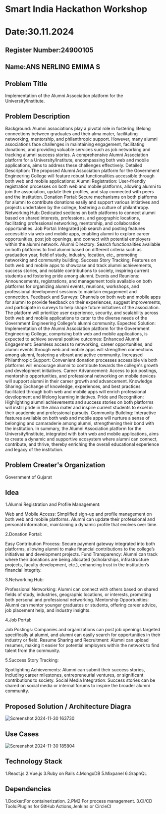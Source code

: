 # Smart India Hackathon Workshop
# Date:30.11.2024
## Register Number:24900105
## Name:ANS NERLING EMIMA S
## Problem Title
Implementation of the Alumni Association platform for the University/Institute.
## Problem Description
Background: Alumni associations play a pivotal role in fostering lifelong connections between graduates and their alma mater, facilitating networking, mentorship, and philanthropic support. However, many alumni associations face challenges in maintaining engagement, facilitating donations, and providing valuable services such as job networking and tracking alumni success stories. A comprehensive Alumni Association platform for a University/Institute, encompassing both web and mobile applications, aims to address these challenges effectively. Detailed Description: The proposed Alumni Association platform for the Government Engineering College will feature robust functionalities accessible through both web and mobile applications: Alumni Registration: User-friendly registration processes on both web and mobile platforms, allowing alumni to join the association, update their profiles, and stay connected with peers and the institution. Donation Portal: Secure mechanisms on both platforms for alumni to contribute donations easily and support various initiatives and projects undertaken by the college, fostering a culture of philanthropy. Networking Hub: Dedicated sections on both platforms to connect alumni based on shared interests, professions, and geographic locations, facilitating professional networking, mentorship, and collaboration opportunities. Job Portal: Integrated job search and posting features accessible via web and mobile apps, enabling alumni to explore career opportunities, post job openings, and connect with potential employers within the alumni network. Alumni Directory: Search functionalities available on both platforms to find alumni based on different criteria such as graduation year, field of study, industry, location, etc., promoting networking and community building. Success Story Tracking: Features on both web and mobile apps to showcase and track alumni achievements, success stories, and notable contributions to society, inspiring current students and fostering pride among alumni. Events and Reunions: Announcements, registrations, and management tools available on both platforms for organizing alumni events, reunions, workshops, and professional development sessions to maintain engagement and connection. Feedback and Surveys: Channels on both web and mobile apps for alumni to provide feedback on their experiences, suggest improvements, and participate in surveys to help shape future initiatives of the association. The platform will prioritize user experience, security, and scalability across both web and mobile applications to cater to the diverse needs of the Government Engineering College's alumni community. Expected Solution: Implementation of the Alumni Association platform for the Government Engineering College, comprising both web and mobile applications, is expected to achieve several positive outcomes: Enhanced Alumni Engagement: Seamless access to networking, career opportunities, and alumni events through web and mobile apps will strengthen connections among alumni, fostering a vibrant and active community. Increased Philanthropic Support: Convenient donation processes accessible via both platforms will encourage alumni to contribute towards the college's growth and development initiatives. Career Advancement: Access to job postings, mentorship opportunities, and professional networking on mobile devices will support alumni in their career growth and advancement. Knowledge Sharing: Exchange of knowledge, experiences, and best practices facilitated through both web and mobile apps will enrich professional development and lifelong learning initiatives. Pride and Recognition: Highlighting alumni achievements and success stories on both platforms will instill pride in the alma mater and inspire current students to excel in their academic and professional pursuits. Community Building: Interactive features available on both web and mobile apps will nurture a sense of belonging and camaraderie among alumni, strengthening their bond with the institution. In summary, the Alumni Association platform for the University/Institute, integrated with both web and mobile applications, aims to create a dynamic and supportive ecosystem where alumni can connect, contribute, and thrive, thereby enriching the overall educational experience and legacy of the institution.
## Problem Creater's Organization
Government of Gujarat

## Idea
1.Alumni Registration and Profile Management:

Web and Mobile Access: Simplified sign-up and profile management on both web and mobile platforms. Alumni can update their professional and personal information, maintaining a dynamic profile that evolves over time.

2.Donation Portal:

Easy Contribution Process: Secure payment gateway integrated into both platforms, allowing alumni to make financial contributions to the college’s initiatives and development projects.
Fund Transparency: Alumni can track where their donations are being allocated (scholarships, infrastructure projects, faculty development, etc.), enhancing trust in the institution’s financial integrity.

3.Networking Hub:

Professional Networking: Alumni can connect with others based on shared fields of study, industries, geographic locations, or interests, promoting both personal and professional networking.
Mentorship Opportunities: Alumni can mentor younger graduates or students, offering career advice, job placement help, and industry insights.

4.Job Portal:

Job Postings: Companies and organizations can post job openings targeted specifically at alumni, and alumni can easily search for opportunities in their industry or field.
Resume Sharing and Recruitment: Alumni can upload resumes, making it easier for potential employers within the network to find talent from the community.

5.Success Story Tracking:

Spotlighting Achievements: Alumni can submit their success stories, including career milestones, entrepreneurial ventures, or significant contributions to society.
Social Media Integration: Success stories can be shared on social media or internal forums to inspire the broader alumni community.



## Proposed Solution / Architecture Diagra

![Screenshot 2024-11-30 163730](https://github.com/user-attachments/assets/aea0e020-3e0c-4b58-bcd6-e0417af3841b)


## Use Cases

![Screenshot 2024-11-30 185804](https://github.com/user-attachments/assets/2f4a0e52-0864-438d-83e5-fb5a52fffa67)


## Technology Stack
1.React.js
2.Vue.js
3.Ruby on Rails
4.MongoDB
5.Mixpanel
6.GraphQL

## Dependencies
1.Docker:For containerization.
2.PM2:For process management.
3.CI/CD Tools:Plugins for GitHub Actions,Jenkins or CircleCl


